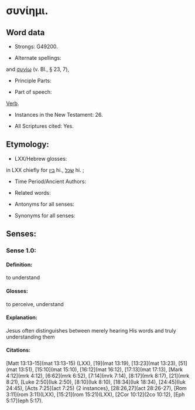 # συνίημι.

<!-- Status: S2=NeedsReview -->
<!-- Lexica used for edits: BDAG LN FFM BN LSJM MM   -->

## Word data

* Strongs: G49200.

* Alternate spellings:

and [συνίω]() (v. Bl., § 23, 7), 

* Principle Parts: 


* Part of speech: 

[Verb](http://ugg.readthedocs.io/en/latest/verb.html).

* Instances in the New Testament: 26.

* All Scriptures cited: Yes.

## Etymology: 


* LXX/Hebrew glosses: 

in LXX chiefly for [בּין](//en-uhl/H0995) hi., [שׂכל](//en-uhl/H7919) hi. ; 

* Time Period/Ancient Authors: 


* Related words: 

* Antonyms for all senses:

* Synonyms for all senses: 


## Senses: 


### Sense  1.0: 


#### Definition: 

to understand 

#### Glosses: 

to perceive, understand

#### Explanation: 

Jesus often distinguishes between merely hearing His words and truly understanding them

#### Citations: 

[Matt 13:13-15](mat 13:13-15) (LXX), [19](mat 13:19), [13:23](mat 13:23), [51](mat 13:51), [15:10](mat 15:10), [16:12](mat 16:12), [17:13](mat 17:13), [Mark 4:12](mrk 4:12), [6:62](mrk 6:52), [7:14](mrk 7:14), [8:17](mrk 8:17), [21](mrk 8:21), [Luke 2:50](luk 2:50), [8:10](luk 8:10), [18:34](luk 18:34), [24:45](luk 24:45), [Acts 7:25](act 7:25) {2 instances}, [28:26,27](act 28:26-27), [Rom 3:11](rom 3:11)(LXX), [15:21](rom 15:21)(LXX), [2Cor 10:12](2co 10:12), [Eph 5:17](eph 5:17).